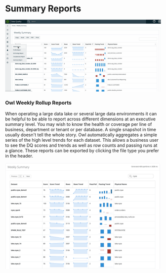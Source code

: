 # Summary Reports

![](<../../.gitbook/assets/reports (1).gif>)

### Owl Weekly Rollup Reports

When operating a large data lake or several large data environments it can be helpful to be able to report across different dimensions at an executive summary level. You may wish to know the health or coverage per line of business, department or tenant or per database. A single snapshot in time usually doesn't tell the whole story. Owl automatically aggregates a simple series of the high level trends for each dataset. This allows a business user to see the DQ scores and trends as well as row counts and passing runs at a glance. These reports can be exported by clicking the file type you prefer in the header.

![](<../../.gitbook/assets/Screen Shot 2019-08-27 at 10.57.30 PM.png>)
